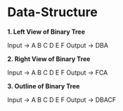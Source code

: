 # Data-Structure
**1. Left View of Binary Tree**
              
Input ->              A
                   B     C
                 D   E F
Output -> DBA

**2. Right View of Binary Tree**

Input ->              A
                   B     C
                 D   E F
Output -> FCA

**3. Outline of Binary Tree**

Input ->              A
                   B     C
                 D   E F
Output -> DBACF
